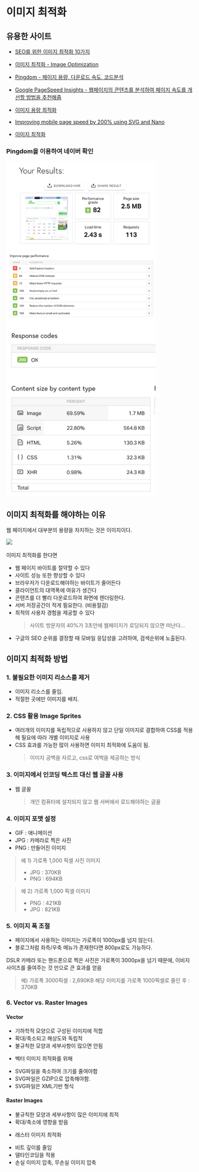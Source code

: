 # 이미지 최적화

## 유용한 사이트

- [SEO를 위한 이미지 최적화 10가지](https://www.hedleyonline.com/ko/blog/seo-image-optimization/)

- [이미지 최적화 - Image Optimization](https://code-masterjung.tistory.com/60)

- [Pingdom - 페이지 용량, 다운로드 속도, 코드분석](https://tools.pingdom.com/)

- [Google PageSpeed Insights - 웹페이지의 콘텐츠를 분석하여 페이지 속도를 개선할 방법을 추천해줌](https://developers.google.com/speed/pagespeed/insights/)

- [이미지 용량 최적화](http://comlover.com/blog/image-optimization-for-website)

- [Improving mobile page speed by 200% using SVG and Nano](https://medium.com/@Vectaio/improving-mobile-page-speed-by-200-using-svg-and-nano-a0f67ece95fa)

- [이미지 최적화](https://sw-ryu.tistory.com/80)

### Pingdom을 이용하여 네이버 확인

<img src="./img/naver1.png" width="400">

<img src="./img/naver2.png" width="400">

<img src="./img/naver3.png" width="400">

## 이미지 최적화를 해야하는 이유

웹 페이지에서 대부분의 용량을 차지하는 것은 이미지이다.

<img src="https://miro.medium.com/max/660/1*jvoa4e5EhEav-SwsYjNbQw.png" width="400">

이미지 최적화를 한다면

- 웹 페이지 바이트를 절약할 수 있다
- 사이트 성능 또한 향상할 수 있다
- 브라우저가 다운로드해야하는 바이트가 줄어든다
- 클라이언트의 대역폭에 여유가 생긴다
- 콘텐츠를 더 빨리 다운로드하여 화면에 렌더링한다.
- 서버 저장공간이 적게 필요한다. (비용절감)
- 최적의 사용자 경험을 제공할 수 있다
  > 사이트 방문자의 40%가 3초안에 웹페이지가 로딩되지 않으면 떠난다...
- 구글의 SEO 순위를 결정할 때 모바일 응답성을 고려하여, 검색순위에 노출된다.

## 이미지 최적화 방법

### 1. 불필요한 이미지 리소스를 제거

- 이미지 리소스를 줄임.
- 적절한 곳에만 이미지를 배치.

### 2. CSS 활용 Image Sprites

- 여러개의 이미지를 독립적으로 사용하지 않고 단일 이미지로 결합하여 CSS를 적용해 필요에 따라 개별 이미지로 사용
- CSS 효과를 가능한 많이 사용하면 이미지 최적화에 도움이 됨.
  > 이미지 공백을 자르고, css로 여백을 제공하는 방식

### 3. 이미지에서 인코딩 텍스트 대신 웹 글꼴 사용

- 웹 글꼴
  > 개인 컴퓨터에 설치되지 않고 웹 서버에서 로드해야하는 글꼴

### 4. 이미지 포맷 설정

- GIF : 애니메이션
- JPG : 카메라로 찍은 사진
- PNG : 만들어진 이미지

> 예 1) 가로폭 1,000 픽셀 사진 이미지
>
> - JPG : 370KB
> - PNG : 694KB

> 예 2) 가로폭 1,000 픽셀 이미지
>
> - PNG : 421KB
> - JPG : 821KB

### 5. 이미지 폭 조절

- 페이지에서 사용하는 이미지는 가로폭이 1000px를 넘지 않는다.
- 블로그처럼 좌측/우축 메뉴가 존재한다면 800px로도 가능하다.

DSLR 카메라 또는 핸드폰으로 찍은 사진은 가로폭이 3000px을 넘기 때문에, 이비지 사이즈를 줄여주는 것 만으로 큰 효과를 얻음

> 예) 가로폭 3000픽셀 : 2,690KB
> 해당 이미지를 가로폭 1000픽셀로 줄인 후 : 370KB

### 6. Vector vs. Raster Images

#### Vector

- 기하학적 모양으로 구성된 이미지에 적합
- 확대/축소되고 해상도와 독립적
- 불규칙한 모양과 세부사항이 많으면 안됨

* 벡터 이미지 최적화를 위해

- SVG파일을 축소하여 크기를 줄여야함
- SVG파일은 GZIP으로 압축해야함.
- SVG파일은 XML기반 형식

#### Raster Images

- 불규칙한 모양과 세부사항이 많은 이미지에 최적
- 확대/축소에 영향을 받음

* 래스터 이미지 최적화

- 비트 깊이를 줄임
- 델타인코딩을 적용
- 손실 이미지 압축, 무손실 이미지 압축
